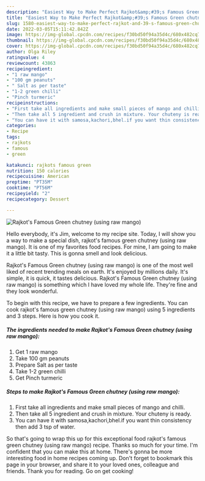 ```yaml
---
description: "Easiest Way to Make Perfect Rajkot&amp;#39;s Famous Green chutney (using raw mango)"
title: "Easiest Way to Make Perfect Rajkot&amp;#39;s Famous Green chutney (using raw mango)"
slug: 1580-easiest-way-to-make-perfect-rajkot-and-39-s-famous-green-chutney-using-raw-mango
date: 2022-03-05T15:11:42.842Z
image: https://img-global.cpcdn.com/recipes/f30bd50f94a35d4c/680x482cq70/rajkots-famous-green-chutney-using-raw-mango-recipe-main-photo.jpg
thumbnail: https://img-global.cpcdn.com/recipes/f30bd50f94a35d4c/680x482cq70/rajkots-famous-green-chutney-using-raw-mango-recipe-main-photo.jpg
cover: https://img-global.cpcdn.com/recipes/f30bd50f94a35d4c/680x482cq70/rajkots-famous-green-chutney-using-raw-mango-recipe-main-photo.jpg
author: Olga Riley
ratingvalue: 4
reviewcount: 43863
recipeingredient:
- "1 raw mango"
- "100 gm peanuts"
- " Salt as per taste"
- "1-2 green chilli"
- "Pinch turmeric"
recipeinstructions:
- "First take all ingredients and make small pieces of mango and chilli."
- "Then take all 5 ingredient and crush in mixture. Your chuteny is ready."
- "You can have it with samosa,kachori,bhel.if you want thin consistency then add 3 tsp of water."
categories:
- Recipe
tags:
- rajkots
- famous
- green

katakunci: rajkots famous green 
nutrition: 150 calories
recipecuisine: American
preptime: "PT35M"
cooktime: "PT56M"
recipeyield: "2"
recipecategory: Dessert

---
```



![Rajkot&#39;s Famous Green chutney (using raw mango)](https://img-global.cpcdn.com/recipes/f30bd50f94a35d4c/680x482cq70/rajkots-famous-green-chutney-using-raw-mango-recipe-main-photo.jpg)

Hello everybody, it's Jim, welcome to my recipe site. Today, I will show you a way to make a special dish, rajkot&#39;s famous green chutney (using raw mango). It is one of my favorites food recipes. For mine, I am going to make it a little bit tasty. This is gonna smell and look delicious.



Rajkot&#39;s Famous Green chutney (using raw mango) is one of the most well liked of recent trending meals on earth. It's enjoyed by millions daily. It's simple, it is quick, it tastes delicious. Rajkot&#39;s Famous Green chutney (using raw mango) is something which I have loved my whole life. They're fine and they look wonderful.


To begin with this recipe, we have to prepare a few ingredients. You can cook rajkot&#39;s famous green chutney (using raw mango) using 5 ingredients and 3 steps. Here is how you cook it.

<!--inarticleads1-->

##### The ingredients needed to make Rajkot&#39;s Famous Green chutney (using raw mango):

1. Get 1 raw mango
1. Take 100 gm peanuts
1. Prepare  Salt as per taste
1. Take 1-2 green chilli
1. Get Pinch turmeric




<!--inarticleads2-->

##### Steps to make Rajkot&#39;s Famous Green chutney (using raw mango):

1. First take all ingredients and make small pieces of mango and chilli.
1. Then take all 5 ingredient and crush in mixture. Your chuteny is ready.
1. You can have it with samosa,kachori,bhel.if you want thin consistency then add 3 tsp of water.




So that's going to wrap this up for this exceptional food rajkot&#39;s famous green chutney (using raw mango) recipe. Thanks so much for your time. I'm confident that you can make this at home. There's gonna be more interesting food in home recipes coming up. Don't forget to bookmark this page in your browser, and share it to your loved ones, colleague and friends. Thank you for reading. Go on get cooking!
